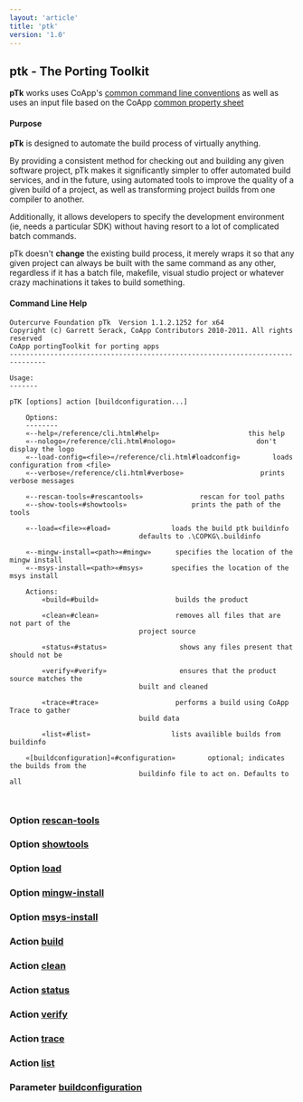 ```yaml
---
layout: 'article'
title: 'ptk' 
version: '1.0'
---
```


## ptk - The Porting Toolkit

**pTk** works uses CoApp's [common command line conventions](/reference/cli.html) as well as uses an input file based on the CoApp [common property sheet](/reference/propertysheet.html)

#### Purpose

**pTk** is designed to automate the build process of virtually anything.  

By providing a consistent method for checking out and building any given software project, pTk makes it significantly simpler to offer automated build services, and in the future, using automated tools to improve the quality of a given build of a project, as well as transforming project builds from one compiler to another.

Additionally, it allows developers to specify the development environment (ie, needs a particular SDK) without having resort to a lot of complicated batch commands.

pTk doesn't **change** the existing build process, it merely wraps it so that any given project can always be built with the same command as any other, regardless if it has a batch file, makefile, visual studio project or whatever crazy machinations it takes to build something.


#### Command Line Help

``` text
Outercurve Foundation pTk  Version 1.1.2.1252 for x64
Copyright (c) Garrett Serack, CoApp Contributors 2010-2011. All rights reserved
CoApp portingToolkit for porting apps
-------------------------------------------------------------------------------

Usage:
-------

pTK [options] action [buildconfiguration...]

    Options:
    --------
    «--help«/reference/cli.html#help»                      this help 
    «--nologo«/reference/cli.html#nologo»                    don't display the logo
    «--load-config=<file>«/reference/cli.html#loadconfig»        loads configuration from <file>
    «--verbose«/reference/cli.html#verbose»                   prints verbose messages

    «--rescan-tools«#rescantools»              rescan for tool paths
    «--show-tools«#showtools»                prints the path of the tools

    «--load=<file>«#load»               loads the build ptk buildinfo
                                defaults to .\COPKG\.buildinfo

    «--mingw-install=<path>«#mingw»      specifies the location of the mingw install
    «--msys-install=<path>«#msys»       specifies the location of the msys install

    Actions:
        «build«#build»                   builds the product

        «clean«#clean»                   removes all files that are not part of the
                                project source

        «status«#status»                  shows any files present that should not be

        «verify«#verify»                  ensures that the product source matches the
                                built and cleaned

        «trace«#trace»                   performs a build using CoApp Trace to gather
                                build data

        «list«#list»                    lists availible builds from buildinfo

    «[buildconfiguration]«#configuration»        optional; indicates the builds from the
                                buildinfo file to act on. Defaults to all



```

### Option [rescan-tools](!rescantools) 
### Option [showtools](!showtools) 
### Option [load](!load) 
### Option [mingw-install](!mingw) 
### Option [msys-install](!msys) 

### Action [build](!build) 
### Action [clean](!clean) 
### Action [status](!status) 
### Action [verify](!verify) 
### Action [trace](!trace) 
### Action [list](!list) 

### Parameter [buildconfiguration](configuration»)

